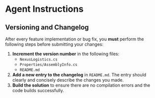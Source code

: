 # Agent Instructions

## Versioning and Changelog

After every feature implementation or bug fix, you **must** perform the following steps before submitting your changes:

1.  **Increment the version number** in the following files:
    * `NexusLogistics.cs`
    * `Properties/AssemblyInfo.cs`
    * `README.md`
2.  **Add a new entry to the changelog** in `README.md`. The entry should clearly and concisely describe the changes you made.
3.  **Build the solution** to ensure there are no compilation errors and the code builds successfully.